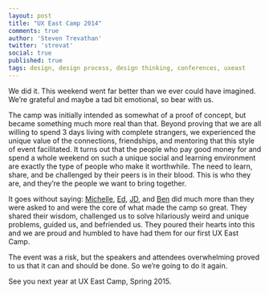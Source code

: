 ```yaml
---
layout: post
title: "UX East Camp 2014"
comments: true
author: 'Steven Trevathan'
twitter: 'strevat'
social: true
published: true
tags: design, design process, design thinking, conferences, uxeast
---
```


We did it. This weekend went far better than we ever could have imagined. We’re grateful and maybe a tad bit emotional, so bear with us.

The camp was initially intended as somewhat of a proof of concept, but became something much more real than that. Beyond proving that we are all willing to spend 3 days living with complete strangers, we experienced the unique value of the connections, friendships, and mentoring that this style of event facilitated. It turns out that the people who pay good money for and spend a whole weekend on such a unique social and learning environment are exactly the type of people who make it worthwhile. The need to learn, share, and be challenged by their peers is in their blood. This is who they are, and they’re the people we want to bring together.

It goes without saying: [Michelle](https://twitter.com/michelleyaiser "Michelle Yaiser"), [Ed](https://twitter.com/StayingInDroves "Ed King"), [JD](https://twitter.com/CalamityJD "JD Jordan"), and [Ben](https://twitter.com/benjordan "Ben Jordan") did much more than they were asked to and were the core of what made the camp so great. They shared their wisdom, challenged us to solve hilariously weird and unique problems, guided us, and befriended us. They poured their hearts into this and we are proud and humbled to have had them for our first UX East Camp.

The event was a risk, but the speakers and attendees overwhelming proved to us that it can and should be done. So we’re going to do it again.

See you next year at UX East Camp, Spring 2015.
